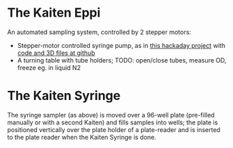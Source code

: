 # The Kaiten Eppi

An automated sampling system, controlled by 2 stepper motors:

* Stepper-motor controlled syringe pump, as in [this hackaday project](https://hackaday.io/project/1838-open-syringe-pump) with [code and 3D files at github](https://github.com/naroom/OpenSyringePump)
* A turning table with tube holders; TODO: open/close tubes, measure OD, freeze
eg. in liquid N2

# The Kaiten Syringe

The syringe sampler (as above) is moved over a 96-well plate (pre-filled 
manually or with a second Kaiten) and fills samples into wells; the plate
is positioned vertically over the plate holder of a plate-reader and
is inserted to the plate reader when the Kaiten Syringe is done.